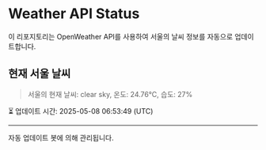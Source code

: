 
# Weather API Status

이 리포지토리는 OpenWeather API를 사용하여 서울의 날씨 정보를 자동으로 업데이트합니다.

## 현재 서울 날씨
> 서울의 현재 날씨: clear sky, 온도: 24.76°C, 습도: 27%

⏳ 업데이트 시간: 2025-05-08 06:53:49 (UTC)

---
자동 업데이트 봇에 의해 관리됩니다.
